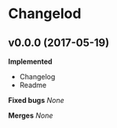 # Changelod

## v0.0.0 (2017-05-19)

**Implemented**
* Changelog
* Readme

**Fixed bugs**
*None*

**Merges**
*None*
